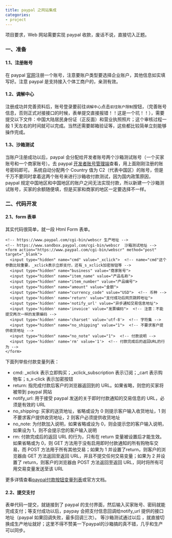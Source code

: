 ```yaml
---
title: paypal 之网站集成
categories:
- project
---
```

项目要求，Web 网站需要实现 paypal 收款，废话不说，直接切入正题。
<!--more--> 
### 一、准备
#### 1.1、注册账号
在 paypal [官网](https://www.paypal.com)注册一个账号，注意要账户类型要选择企业账户，其他信息如实填写好。注意 paypal 是支持接入个体工商户的，亲测有效。
#### 1.2、调解中心
注册成功并完善资料后，账号登录要前往`调解中心`点击`前往账户限制`按钮，（完善账号信息，否则正式对接接口的时候，表单提交直接报错！！这是一个坑！！），需要提交以下文件：中国大陆居民身份证（正反面）和营业执照照片；这个审核过程一般 1 天左右的时间就可以完成。当然还需要邮箱验证等，这些都比较简单立刻能够操作完成。
#### 1.3、沙箱测试
当账户注册成功以后，paypal 会分配给开发者账号两个沙箱测试账号（一个买家账号和一个商家账号）。去 paypal [开发者账号管理端](https://developer.paypal.com/developer/accounts)查看，用上面刚刚注册的账号密码即可。
系统自动分配两个 Country 值为 C2（代表中国区）的账号，但是千万不要同时拿着这两个账号来进行沙箱收付款测试，因为国内政策原因， paypal 规定中国地区和中国地区的账户之间无法实现付款，所以新建一个沙箱测试账号，买家的余额随便填，但是买家和商家的地区一定要选择不一样。
### 二、代码开发
#### 2.1、form 表单
其实代码很简单，就一段 Html Form 表单。
```
<!-- https://www.paypal.com/cgi-bin/webscr 生产地址 -->
<!-- https://www.sandbox.paypal.com/cgi-bin/webscr  沙箱测试地址 -->
<form action="https://www.paypal.com/cgi-bin/webscr" method="post" target="_blank">
  <input type="hidden" name="cmd" value="_xclick">  <!-- name="cmd"这个参数比较重要，_xclick表示立即支付，还有_s_xclick加密按钮等 -->
  <input type="hidden" name="business" value="商家账号">
  <input type="hidden" name="item_name" value="产品名称">
  <input type="hidden" name="item_number" value="产品编号">
  <input type="hidden" name="amount" value="金额">
  <input type="hidden" name="currency_code" value="USD">  <!-- 币种 -->
  <input type='hidden' name='return' value="支付成功后网页跳转地址">
  <input type='hidden' name='notify_url' value="异步通知交易信息地址">
  <input type='hidden' name='invoice' value="发票编码">  <!-- 注意：不能提交两次一样的发票编码 -->
  <input type='hidden' name='charset' value='utf-8'>  <!-- 字符集 -->
  <input type="hidden" name="no_shipping" value="1">  <!-- 不要求客户提供收货地址 -->
  <input type="hidden" name="no_note" value="1">  <!-- 付款说明 -->
  <input type='hidden' name='rm' value='1'>  <!-- 付款完成后的返回URL的行为 -->
</form>
```
下面列举些付款变量列表：
- cmd: _xclick 表示立即购买；_xclick_subscription 表示订阅；_cart 表示购物车；s_x-click 表示加密按钮
- return: 指完成付款后客户的浏览器返回到的 URL。如果省略，则您的买家将被带到 paypal 网站
- notify_url: 用于接受 paypal 发送的关于即时付款通知的交易信息的 URL，必须是有效的 URL
- no_shipping: 买家的送货地址，省略或设为 0 则提示客户输入收货地址，1 则不要求客户提供收货地址，2 则客户必须提供收货地址
- no_note: 为付款加入说明，如果省略或设为 0，则会提示您的客户输入说明，如果设为 1，则不会提示您的客户输入说明
- rm: 付款完成后的返回 URL 的行为，只有在 return 变量被设置后才能生效。如果省略或为 0，则 GET 方法用于没有启用即时付款通知的所有购物车交易，而 POST 方法用于所有其他交易；如果为 1 并设置了return，则客户的浏览器由 GET 方法返回至返回 URL，并且不提交任何交易变量；如果为 2 并设置了 return，则客户的浏览器由 POST 方法返回至返回 URL，同时将所有可用交易变量发送至该 URL

更多详情查看[paypal付款按钮变量列表](http://www.fyhqy.com/post-150.html)或官方文档。
#### 2.2、提交支付
表单代码一提交，就链接到了 paypal 的支付界面，然后输入买家账号、密码就能完成支付；等支付成功以后，paypay 会把支付信息回调给notify_url 提供的接口地址（paypal 如果回调失败，最多回调三次）。
等沙箱测试通过以后 ，就直接切换成生产地址就好；这里不得不赞美一下paypal的沙箱搞的真不错，几乎和生产可以同步。